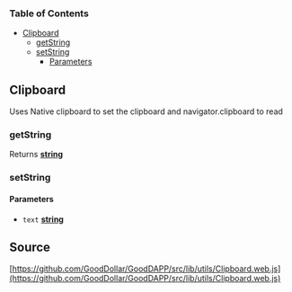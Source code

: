 <!-- Generated by documentation.js. Update this documentation by updating the source code. -->

### Table of Contents

-   [Clipboard][1]
    -   [getString][2]
    -   [setString][3]
        -   [Parameters][4]

## Clipboard

Uses Native clipboard to set the clipboard and navigator.clipboard to read

### getString

Returns **[string][5]** 

### setString

#### Parameters

-   `text` **[string][5]** 

[1]: #clipboard

[2]: #getstring

[3]: #setstring

[4]: #parameters

[5]: https://developer.mozilla.org/docs/Web/JavaScript/Reference/Global_Objects/String
## Source
[https://github.com/GoodDollar/GoodDAPP/src/lib/utils/Clipboard.web.js](https://github.com/GoodDollar/GoodDAPP/src/lib/utils/Clipboard.web.js)

